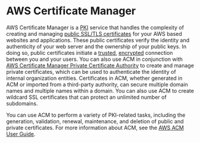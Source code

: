 # AWS Certificate Manager<a name="awspki-service-acm"></a>

AWS Certificate Manager is a [PKI](pki-concepts.md#concept-pki) service that handles the complexity of creating and managing [public SSL/TLS certificates](pki-concepts.md#concept-pub-cert) for your AWS based websites and applications\. These public certificates verify the identity and authenticity of your web server and the ownership of your public keys\. In doing so, public certificates initiate a [trusted](pki-concepts.md#concept-trust), [encrypted](cryptography-concepts.md#define-encryption) connection between you and your users\. You can also use ACM in conjunction with [AWS Certificate Manager Private Certificate Authority](awspki-service-pca.md) to create and manage private certificates, which can be used to authenticate the identity of internal organization entities\. Certificates in ACM, whether generated in ACM or imported from a third\-party authority, can secure multiple domain names and multiple names within a domain\. You can also use ACM to create wildcard SSL certificates that can protect an unlimited number of subdomains\.

You can use ACM to perform a variety of PKI\-related tasks, including the generation, validation, renewal, maintenance, and deletion of public and private certificates\. For more information about ACM, see the [AWS ACM User Guide](https://docs.aws.amazon.com/acm/latest/userguide/acm-overview.html)\.